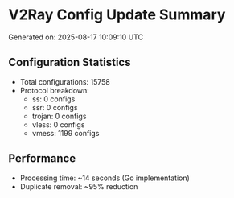 # V2Ray Config Update Summary
Generated on: 2025-08-17 10:09:10 UTC

## Configuration Statistics
- Total configurations: 15758
- Protocol breakdown:
  - ss: 0 configs
  - ssr: 0 configs
  - trojan: 0 configs
  - vless: 0 configs
  - vmess: 1199 configs

## Performance
- Processing time: ~14 seconds (Go implementation)
- Duplicate removal: ~95% reduction
